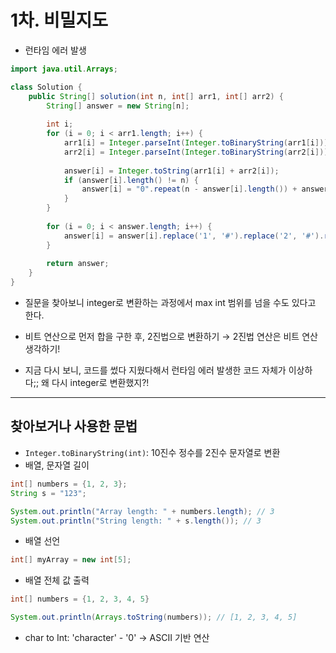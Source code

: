# 1차. 비밀지도
- 런타임 에러 발생
```java
import java.util.Arrays;

class Solution {
    public String[] solution(int n, int[] arr1, int[] arr2) {
        String[] answer = new String[n];
        
        int i;
        for (i = 0; i < arr1.length; i++) {
            arr1[i] = Integer.parseInt(Integer.toBinaryString(arr1[i])); // 런타임 에러 발생
            arr2[i] = Integer.parseInt(Integer.toBinaryString(arr2[i]));
            
            answer[i] = Integer.toString(arr1[i] + arr2[i]);
            if (answer[i].length() != n) {
                answer[i] = "0".repeat(n - answer[i].length()) + answer[i];
            }
        }
        
        for (i = 0; i < answer.length; i++) {
            answer[i] = answer[i].replace('1', '#').replace('2', '#').replace('0', ' ');
        }
        
        return answer;
    }
}
```
- 질문을 찾아보니 integer로 변환하는 과정에서 max int 범위를 넘을 수도 있다고 한다.
- 비트 연산으로 먼저 합을 구한 후, 2진법으로 변환하기 → 2진법 연산은 비트 연산 생각하기!

- 지금 다시 보니, 코드를 썼다 지웠다해서 런타임 에러 발생한 코드 자체가 이상하다;; 왜 다시 integer로 변환했지?!
---
## 찾아보거나 사용한 문법
- `Integer.toBinaryString(int)`:  10진수 정수를 2진수 문자열로 변환
- 배열, 문자열 길이
```java
int[] numbers = {1, 2, 3};
String s = "123";

System.out.println("Array length: " + numbers.length); // 3
System.out.println("String length: " + s.length()); // 3
```

- 배열 선언
```java
int[] myArray = new int[5];
```

- 배열 전체 값 출력
```java
int[] numbers = {1, 2, 3, 4, 5}

System.out.println(Arrays.toString(numbers)); // [1, 2, 3, 4, 5]
```

- char to Int: 'character' - '0' → ASCII 기반 연산 